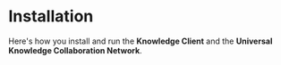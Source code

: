# Installation

Here's how you install and run the __Knowledge Client__ and the __Universal Knowledge Collaboration Network__.


